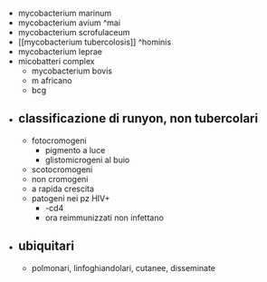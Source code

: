 - mycobacterium marinum
- mycobacterium avium ^mai
- mycobacterium scrofulaceum
- [[mycobacterium tubercolosis]] ^hominis
- mycobacterium leprae
- micobatteri complex
	-  mycobacterium bovis
	- m africano
	- bcg
- ## classificazione di runyon, non tubercolari
	- fotocromogeni
		- pigmento a luce
		- glistomicrogeni al buio
	- scotocromogeni
	- non cromogeni
	- a rapida crescita
	- patogeni nei pz HIV+
		- -cd4
		- ora reimmunizzati non infettano
- ## ubiquitari
	- polmonari, linfoghiandolari, cutanee, disseminate